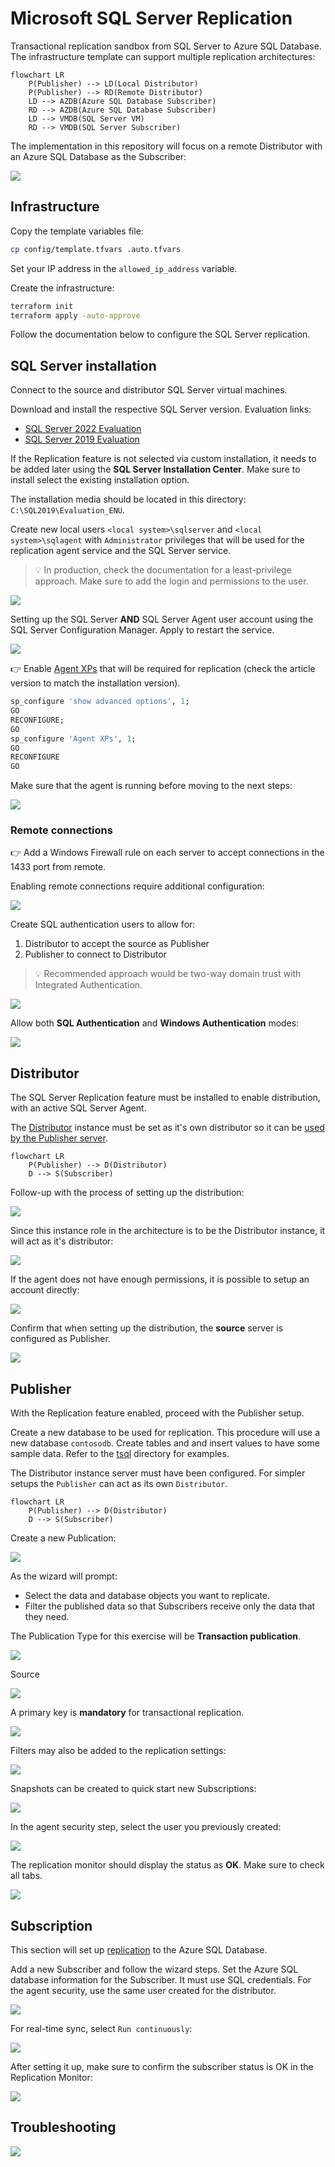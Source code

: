 # Microsoft SQL Server Replication

Transactional replication sandbox from SQL Server to Azure SQL Database. The infrastructure template can support multiple replication architectures:

```mermaid
flowchart LR
    P(Publisher) --> LD(Local Distributor)
    P(Publisher) --> RD(Remote Distributor)
    LD --> AZDB(Azure SQL Database Subscriber)
    RD --> AZDB(Azure SQL Database Subscriber)
    LD --> VMDB(SQL Server VM)
    RD --> VMDB(SQL Server Subscriber)
```

The implementation in this repository will focus on a remote Distributor with an Azure SQL Database as the Subscriber:

<img src=".assets/sql-server.png" />

## Infrastructure

Copy the template variables file:

```sh
cp config/template.tfvars .auto.tfvars
```

Set your IP address in the `allowed_ip_address` variable.

Create the infrastructure:

```sh
terraform init
terraform apply -auto-approve
```

Follow the documentation below to configure the SQL Server replication.

## SQL Server installation

Connect to the source and distributor SQL Server virtual machines.

Download and install the respective SQL Server version. Evaluation links:

- [SQL Server 2022 Evaluation](https://www.microsoft.com/en-us/evalcenter/evaluate-sql-server-2022)
- [SQL Server 2019 Evaluation](https://www.microsoft.com/en-us/evalcenter/evaluate-sql-server-2019)

If the Replication feature is not selected via custom installation, it needs to be added later using the **SQL Server Installation Center**. Make sure to install select the existing installation option.

The installation media should be located in this directory: `C:\SQL2019\Evaluation_ENU`.

Create new local users `<local system>\sqlserver` and `<local system>\sqlagent` with `Administrator` privileges that will be used for the replication agent service and the SQL Server service.

> 💡 In production, check the documentation for a least-privilege approach. Make sure to add the login and permissions to the user.

<img src=".assets/sql-newuser-security.png" />

Setting up the SQL Server **AND** SQL Server Agent user account using the SQL Server Configuration Manager. Apply to restart the service.

<img src=".assets/sql-agent-user.png" />

👉 Enable [Agent XPs][1] that will be required for replication (check the article version to match the installation version).

```sql
sp_configure 'show advanced options', 1;  
GO  
RECONFIGURE;  
GO  
sp_configure 'Agent XPs', 1;  
GO  
RECONFIGURE  
GO
```

Make sure that the agent is running before moving to the next steps:

<img src=".assets/agent-running.png" />

### Remote connections

👉 Add a Windows Firewall rule on each server to accept connections in the 1433 port from remote.

Enabling remote connections require additional configuration:

<img src=".assets/enable-tcp.png" />

Create SQL authentication users to allow for:

1. Distributor to accept the source as Publisher
2. Publisher to connect to Distributor

> 💡 Recommended approach would be two-way domain trust with Integrated Authentication.

<img src=".assets/source_replication.png" />

Allow both **SQL Authentication** and **Windows Authentication** modes:

<img src=".assets/sqlserver_and_windows_authentication_mode.png" />

## Distributor

The SQL Server Replication feature must be installed to enable distribution, with an active SQL Server Agent.

The [Distributor][2] instance must be set as it's own distributor so it can be [used by the Publisher server][3].

```mermaid
flowchart LR
    P(Publisher) --> D(Distributor)
    D --> S(Subscriber)
```

Follow-up with the process of setting up the distribution:

<img src=".assets/dist-1.png" />

Since this instance role in the architecture is to be the Distributor instance, it will act as it's distributor:

<img src=".assets/dist-2.png" />

If the agent does not have enough permissions, it is possible to setup an account directly:

<img src=".assets/dist-3.png" />

Confirm that when setting up the distribution, the **source** server is configured as Publisher.

<img src=".assets/distributor-source.png" />


## Publisher

With the Replication feature enabled, proceed with the Publisher setup.

Create a new database to be used for replication. This procedure will use a new database `contosodb`. Create tables and and insert values to have some sample data. Refer to the [tsql](./tsql/) directory for examples.

The Distributor instance server must have been configured. For simpler setups the `Publisher` can act as its own `Distributor`.

```mermaid
flowchart LR
    P(Publisher) --> D(Distributor)
    D --> S(Subscriber)
```

Create a new Publication:

<img src=".assets/new-publication.png" />

As the wizard will prompt:

- Select the data and database objects you want to replicate.
- Filter the published data so that Subscribers receive only the data that they need.

The Publication Type for this exercise will be **Transaction publication**.

<img src=".assets/publication-type.png" />

Source

<img src=".assets/source-remote-distributor.png" />

A primary key is **mandatory** for transactional replication.

<img src=".assets/articles.png" />

Filters may also be added to the replication settings:

<img src=".assets/filters.png" />

Snapshots can be created to quick start new Subscriptions:

<img src=".assets/snapshots.png" />

In the agent security step, select the user you previously created:

<img src=".assets/agent-security.png" />

The replication monitor should display the status as **OK**. Make sure to check all tabs.

<img src=".assets/replication-monitor-ok.png" />

## Subscription

This section will set up [replication][4] to the Azure SQL Database.

Add a new Subscriber and follow the wizard steps. Set the Azure SQL database information for the Subscriber. It must use SQL credentials. For the agent security, use the same user created for the distributor.

<img src=".assets/azure-subscriber.png" />

For real-time sync, select `Run continuously`:

<img src=".assets/synchronization.png" />

After setting it up, make sure to confirm the subscriber status is OK in the Replication Monitor:

<img src=".assets/replication-status.png" />

## Troubleshooting

<img src=".assets/agent-monitor.png" />

[1]: https://learn.microsoft.com/en-us/sql/database-engine/configure-windows/agent-xps-server-configuration-option?view=sql-server-ver15
[2]: https://learn.microsoft.com/en-us/sql/relational-databases/replication/distributor?view=sql-server-ver16
[3]: https://learn.microsoft.com/en-us/sql/relational-databases/replication/configure-publishing-and-distribution?view=sql-server-ver16
[4]: https://learn.microsoft.com/en-us/azure/azure-sql/database/replication-to-sql-database?view=azuresql
